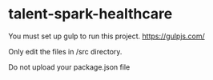 # talent-spark-healthcare
You must set up gulp to run this project. https://gulpjs.com/

Only edit the files in /src directory.

Do not upload your package.json file
